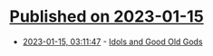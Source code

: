 # [Published on 2023-01-15](index.md)

* [2023-01-15, 03:11:47](https://news.ycombinator.com/item?id=34386413) - [Idols and Good Old Gods](https://drb.ie/articles/idols-and-good-old-gods/)
